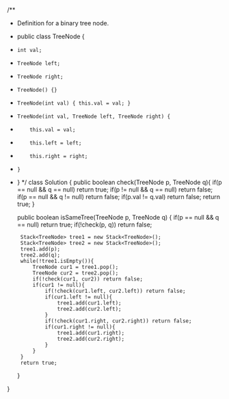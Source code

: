 /**
 * Definition for a binary tree node.
 * public class TreeNode {
 *     int val;
 *     TreeNode left;
 *     TreeNode right;
 *     TreeNode() {}
 *     TreeNode(int val) { this.val = val; }
 *     TreeNode(int val, TreeNode left, TreeNode right) {
 *         this.val = val;
 *         this.left = left;
 *         this.right = right;
 *     }
 * }
 */
class Solution {
    public boolean check(TreeNode p, TreeNode q){
        if(p == null && q == null) return true;
        if(p != null && q == null) return false;
        if(p == null && q != null) return false;
        if(p.val != q.val) return false;
        return true;
    }
    
    public boolean isSameTree(TreeNode p, TreeNode q) {
        if(p == null && q == null) return true;
        if(!check(p, q)) return false;
      
        Stack<TreeNode> tree1 = new Stack<TreeNode>();
        Stack<TreeNode> tree2 = new Stack<TreeNode>();
        tree1.add(p);
        tree2.add(q);
        while(!tree1.isEmpty()){
            TreeNode cur1 = tree1.pop();
            TreeNode cur2 = tree2.pop();
            if(!check(cur1, cur2)) return false;
            if(cur1 != null){
                if(!check(cur1.left, cur2.left)) return false;
                if(cur1.left != null){
                    tree1.add(cur1.left);
                    tree2.add(cur2.left);
                }
                if(!check(cur1.right, cur2.right)) return false;
                if(cur1.right != null){
                    tree1.add(cur1.right);
                    tree2.add(cur2.right);
                } 
            }
        }
        return true;
    }
    
}